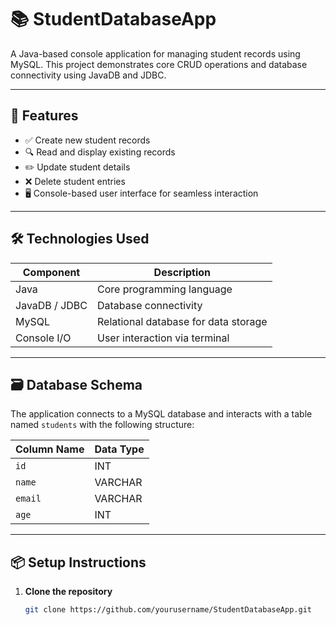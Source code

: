 # 📚 StudentDatabaseApp

A Java-based console application for managing student records using MySQL. This project demonstrates core CRUD operations and database connectivity using JavaDB and JDBC.

---

## 🚀 Features

- ✅ Create new student records
- 🔍 Read and display existing records
- ✏️ Update student details
- ❌ Delete student entries
- 🖥️ Console-based user interface for seamless interaction

---

## 🛠️ Technologies Used

| Component       | Description                          |
|----------------|--------------------------------------|
| Java           | Core programming language            |
| JavaDB / JDBC  | Database connectivity                |
| MySQL          | Relational database for data storage |
| Console I/O    | User interaction via terminal        |

---

## 🗃️ Database Schema

The application connects to a MySQL database and interacts with a table named `students` with the following structure:

| Column Name | Data Type |
|-------------|-----------|
| `id`        | INT       |
| `name`      | VARCHAR   |
| `email`     | VARCHAR   |
| `age`       | INT       |

---

## 📦 Setup Instructions

1. **Clone the repository**  
   ```bash
   git clone https://github.com/yourusername/StudentDatabaseApp.git
